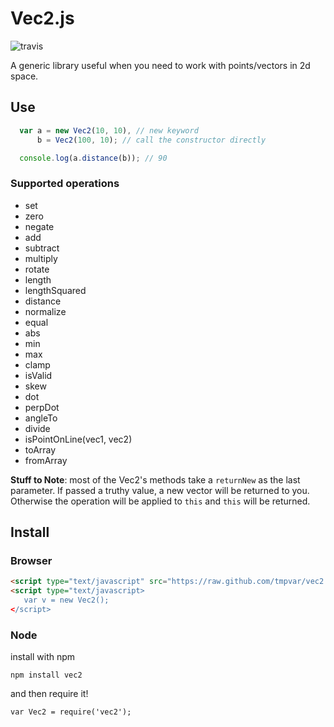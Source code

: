 # Vec2.js

![travis](https://api.travis-ci.org/tmpvar/vec2.js.png)

  A generic library useful when you need to work with points/vectors in 2d space.

## Use

```javascript
  var a = new Vec2(10, 10), // new keyword
      b = Vec2(100, 10); // call the constructor directly

  console.log(a.distance(b)); // 90
```

### Supported operations

 * set
 * zero
 * negate
 * add
 * subtract
 * multiply
 * rotate
 * length
 * lengthSquared
 * distance
 * normalize
 * equal
 * abs
 * min
 * max
 * clamp
 * isValid
 * skew
 * dot
 * perpDot
 * angleTo
 * divide
 * isPointOnLine(vec1, vec2)
 * toArray
 * fromArray

**Stuff to Note**: most of the Vec2's methods take a `returnNew` as the last parameter.  If passed a truthy value, a new vector will be returned to you.  Otherwise the operation will be applied to `this` and `this` will be returned.

## Install

### Browser

```html
<script type="text/javascript" src="https://raw.github.com/tmpvar/vec2.js/master/lib/vec2.min.js"></script>
<script type="text/javascript>
   var v = new Vec2();
</script>
```

### Node

install with npm

    npm install vec2

and then require it!

    var Vec2 = require('vec2');
